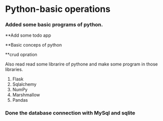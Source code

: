 # Python-basic operations

### Added some basic programs of python.

**Add some todo app

**Basic conceps of python

**crud opration

Also read read some librarire of pythone and make some program in those libraries.
1. Flask
2. Sqlalchemy
3. NumPy
4. Marshmallow
5. Pandas

### Done the database connection with MySql and sqlite
